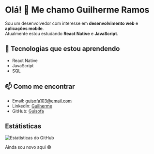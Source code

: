 # Olá! 👋 Me chamo Guilherme Ramos

Sou um desenvolvedor com interesse em **desenvolvimento web** e **aplicações mobile**.  
Atualmente estou estudando **React Native** e **JavaScript**.

## 🚀 Tecnologias que estou aprendendo
- React Native
- JavaScript
- SQL

## 📫 Como me encontrar
- Email: guisofa103@email.com
- LinkedIn: [Guilherme](https://www.linkedin.com/in/guilherme-possani-ramos-58208a363/)
- GitHub: [Guisofa](https://github.com/guisofa)

## Estátisticas
![Estatísticas do GitHub](https://github-readme-stats.vercel.app/api?username=guisofa&show_icons=true&theme=radical)

Ainda sou novo aqui 😅
